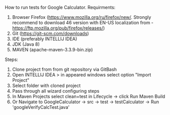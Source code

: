 How to run tests for Google Calculator.
Requirments:
1. Browser Firefox (https://www.mozilla.org/ru/firefox/new/. Strongly recommend to download 46 version with EN-US localization from - https://ftp.mozilla.org/pub/firefox/releases/)
2. Git (https://git-scm.com/downloads)
3. IDE (preferably INTELLIJ IDEA)
4. JDK (Java 8)
5. MAVEN (apache-maven-3.3.9-bin.zip)


Steps:
1. Clone project from from git repository via GitBash
2. Open INTELLIJ IDEA > in appeared windows select option "Import Project"
3. Select folder with cloned project
4. Pass through all wizard configuring steps
5. In Maven Projects select clean+test in Lifecycle -> click Run Maven Build
6. Or Navigate to GoogleCalculator -> src -> test -> testCalculator -> Run 'googleVerifyCalcTest.java'


